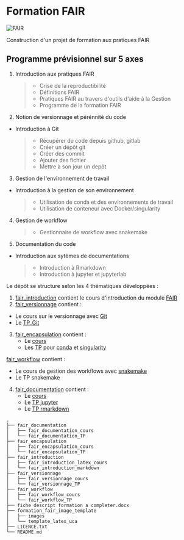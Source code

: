 # **Formation FAIR**
![FAIR](https://crlnp.github.io/intro-gdr/images/fair.png)

Construction d'un projet de formation aux pratiques FAIR

## Programme prévisionnel sur 5 axes
1. Introduction aux pratiques FAIR
    > - Crise de la reproductibilité
    > - Définitions FAIR
    > - Pratiques FAIR au travers d'outils d'aide à la Gestion
    > - Programme de la formation FAIR

2. Notion de versionnage et pérénnité du code
  - Introduction à Git
    > - Récupérer du code depuis github, gitlab
    > - Créer un dépôt git
    > - Créer des commit
    > - Ajouter des fichier
    > - Mettre à son jour un depôt

3. Gestion de l'environnement de travail
  - Introduction à la gestion de son environnement
    > - Utilisation de conda et des environnements de travail
    > - Utilisation de conteneur avec Docker/singularity

4. Gestion de workflow
    > - Gestionnaire de workflow avec snakemake

4. Documentation du code
  - Introduction aux sytèmes de documentations
    > - Introduction à Rmarkdown
    > - Introduction à jupyter et jupyterlab

Le dépôt se structure selon les 4 thématiques développées :
1. [fair_introduction](fair_introduction/fair_introduction_latex_cours) contient le cours d'introduction du module [FAIR](fair_introduction/fair_introduction_latex_cours/fair_introduction.pdf)
2. [fair_versionnage](fair_versionnage) contient :
  - Le cours sur le versionnage avec [Git](fair_versionnage/fair_versionnage_cours/introduction_versionage_git.pdf)
  - Le [TP_Git](fair_versionnage/fair_versionnage_TP/fair_versionnage_git_TP.html)
3. [fair_encapsulation](fair_encapsulation) contient :
   - Le [cours](fair_encapsulation/fair_encapsulation_cours/fair_introduction_encapsulation_cours.pdf)
   - Les [TP](fair_encapsulation/fair_encapsulation_TP) pour [conda](fair_encapsulation/fair_encapsulation_TP/fair_encapsulation_conda/fair_encapsulation_conda.html) et [singularity](fair_encapsulation/fair_encapsulation_TP/fair_encapsulation_containers//home/pierre/Seafile/ABROMICS_IFB/projet_aubi/formation_fair/fair_encapsulation/fair_encapsulation_TP/fair_encapsulation_containers/fair_singularity_TP.html)


[fair_workflow](fair_workflow) contient :
   - Le cours de gestion des workflows avec [snakemake](fair_workflow/fair_workflow_cours/introduction_snakemake.pdf)
   - Le TP snakemake
4. [fair_documentation](fair_documentation) contient :
    - Le [cours](fair_documentation/fair_documentation_cours/fair_introduction_documentation.pdf)
    - Le [TP jupyter](fair_documentation/fair_documentation_TP/fair_documentation_jupyter_TP/00_encapsulation_jupyter.ipynb)
    - Le [TP rmarkdown](fair_documentation/documentation_TP/fair_documentation_rmardown_TP/rmarkdown_TP.html)


```
.
├── fair_documentation
│   ├── fair_documentation_cours
│   └── fair_documentation_TP
├── fair_encapsulation
│   ├── fair_encapsulation_cours
│   └── fair_encapsulation_TP
├── fair_introduction
│   ├── fair_introduction_latex_cours
│   └── fair_introduction_markdown
├── fair_versionnage
│   ├── fair_versionnage_cours
│   └── fair_versionnage_TP
├── fair_workflow
│   ├── fair_workflow_cours
│   └── fair_workflow_TP
├── fiche descript formation a completer.docx
├── formation_fair_image_template
│   ├── images
│   └── template_latex_uca
├── LICENCE.txt
└── README.md
```

